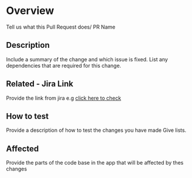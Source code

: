 # Overview

Tell us what this Pull Request does/ PR Name

## Description

Include a summary of the change and which issue is fixed. List any dependencies that are required for this change.

## Related - Jira Link

Provide the link from jira e.g [click here to check](https://iworkedontask/example.com)

## How to test

Provide a description of how to test the changes you have made Give lists.

## Affected

Provide the parts of the code base in the app that will be affected by thes changes
